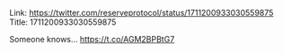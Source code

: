 Link:  https://twitter.com/reserveprotocol/status/1711200933030559875
Title: 1711200933030559875

Someone knows… https://t.co/AGM2BPBtG7
